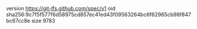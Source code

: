 version https://git-lfs.github.com/spec/v1
oid sha256:9c7f5f577f6d58975cd857ec41ed43f09563264bc6f62965cb98f847bc67cc8e
size 9783
